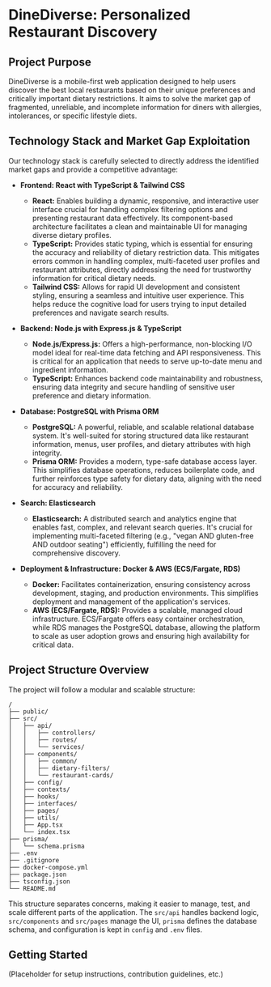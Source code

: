 # DineDiverse: Personalized Restaurant Discovery

## Project Purpose

DineDiverse is a mobile-first web application designed to help users discover the best local restaurants based on their unique preferences and critically important dietary restrictions. It aims to solve the market gap of fragmented, unreliable, and incomplete information for diners with allergies, intolerances, or specific lifestyle diets.

## Technology Stack and Market Gap Exploitation

Our technology stack is carefully selected to directly address the identified market gaps and provide a competitive advantage:

*   **Frontend: React with TypeScript & Tailwind CSS**
    *   **React:** Enables building a dynamic, responsive, and interactive user interface crucial for handling complex filtering options and presenting restaurant data effectively. Its component-based architecture facilitates a clean and maintainable UI for managing diverse dietary profiles.
    *   **TypeScript:** Provides static typing, which is essential for ensuring the accuracy and reliability of dietary restriction data. This mitigates errors common in handling complex, multi-faceted user profiles and restaurant attributes, directly addressing the need for trustworthy information for critical dietary needs.
    *   **Tailwind CSS:** Allows for rapid UI development and consistent styling, ensuring a seamless and intuitive user experience. This helps reduce the cognitive load for users trying to input detailed preferences and navigate search results.

*   **Backend: Node.js with Express.js & TypeScript**
    *   **Node.js/Express.js:** Offers a high-performance, non-blocking I/O model ideal for real-time data fetching and API responsiveness. This is critical for an application that needs to serve up-to-date menu and ingredient information.
    *   **TypeScript:** Enhances backend code maintainability and robustness, ensuring data integrity and secure handling of sensitive user preference and dietary information.

*   **Database: PostgreSQL with Prisma ORM**
    *   **PostgreSQL:** A powerful, reliable, and scalable relational database system. It's well-suited for storing structured data like restaurant information, menus, user profiles, and dietary attributes with high integrity.
    *   **Prisma ORM:** Provides a modern, type-safe database access layer. This simplifies database operations, reduces boilerplate code, and further reinforces type safety for dietary data, aligning with the need for accuracy and reliability.

*   **Search: Elasticsearch**
    *   **Elasticsearch:** A distributed search and analytics engine that enables fast, complex, and relevant search queries. It's crucial for implementing multi-faceted filtering (e.g., "vegan AND gluten-free AND outdoor seating") efficiently, fulfilling the need for comprehensive discovery.

*   **Deployment & Infrastructure: Docker & AWS (ECS/Fargate, RDS)**
    *   **Docker:** Facilitates containerization, ensuring consistency across development, staging, and production environments. This simplifies deployment and management of the application's services.
    *   **AWS (ECS/Fargate, RDS):** Provides a scalable, managed cloud infrastructure. ECS/Fargate offers easy container orchestration, while RDS manages the PostgreSQL database, allowing the platform to scale as user adoption grows and ensuring high availability for critical data.

## Project Structure Overview

The project will follow a modular and scalable structure:

```
/
├── public/
├── src/
│   ├── api/
│   │   ├── controllers/
│   │   ├── routes/
│   │   └── services/
│   ├── components/
│   │   ├── common/
│   │   ├── dietary-filters/
│   │   └── restaurant-cards/
│   ├── config/
│   ├── contexts/
│   ├── hooks/
│   ├── interfaces/
│   ├── pages/
│   ├── utils/
│   ├── App.tsx
│   └── index.tsx
├── prisma/
│   └── schema.prisma
├── .env
├── .gitignore
├── docker-compose.yml
├── package.json
├── tsconfig.json
└── README.md
```

This structure separates concerns, making it easier to manage, test, and scale different parts of the application. The `src/api` handles backend logic, `src/components` and `src/pages` manage the UI, `prisma` defines the database schema, and configuration is kept in `config` and `.env` files.

## Getting Started

(Placeholder for setup instructions, contribution guidelines, etc.)
